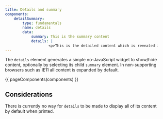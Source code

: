 ```yaml
---
title: Details and summary
components:
    detailSummary:
        type: fundamentals
        name: details
        data:
            summary: This is the summary content
            details: |
                    <p>This is the detailed content which is revealed if a user requests to see it</p>
---
```

The `details` element generates a simple no-JavaScript widget to show/hide content, optionally by selecting its child `summary` element. In non-supporting browsers such as IE11 all content is expanded by default.

{{ pageComponents(components) }}

Considerations
--------------

There is currently no way for `details` to be made to display all of its content by default when printed.